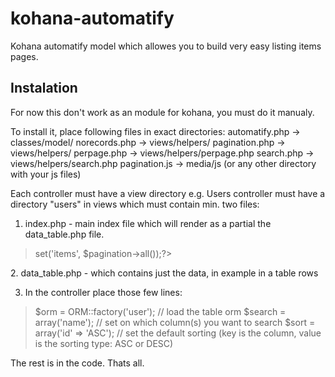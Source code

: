 kohana-automatify
=================

Kohana automatify model which allowes you to build very easy listing items pages.

Instalation
-----------	

For now this don't work as an module for kohana, you must do it manualy.

To install it, place following files in exact directories:
	automatify.php -> classes/model/
	norecords.php  -> views/helpers/
	pagination.php -> views/helpers/
	perpage.php    -> views/helpers/perpage.php
	search.php     -> views/helpers/search.php
	pagination.js  -> media/js (or any other directory with your js files)

Each controller must have a view directory e.g. Users controller must have a directory "users" in views which must contain min. two files:
1. index.php - main index file which will render as a partial the data_table.php file.
<blockquote>
	<?php echo View::factory('users/data_table')->set('items', $pagination->all());?>
</blockquote>
2. data_table.php - which contains just the data, in example in a table rows

3. In the controller place those few lines:
<blockquote>
$orm = ORM::factory('user'); // load the table orm
$search = array('name'); // set on which column(s) you want to search
$sort = array('id' => 'ASC'); // set the default sorting (key is the column, value is the sorting type: ASC or DESC)
</blockquote>

The rest is in the code. Thats all.
